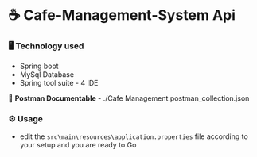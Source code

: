 # ☕ Cafe-Management-System Api

### 🖥️ Technology used 
   - Spring boot
   - MySql Database
   - Spring tool suite - 4 IDE

 📮 **Postman Documentable** - ./Cafe Management.postman_collection.json

 ### ⚙️ Usage

 - edit the `src\main\resources\application.properties` file according to your setup and you are ready to Go